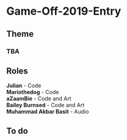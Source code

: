 # Game-Off-2019-Entry
## Theme
### TBA

## Roles
**Julian** - Code\
**Mariothedog** - Code\
**aZaamBie** - Code and Art\
**Bailey Burnsed** - Code and Art\
**Muhammad Akbar Basit** - Audio

## To do
